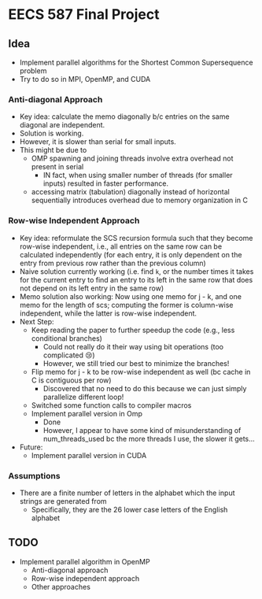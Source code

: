 # EECS 587 Final Project
## Idea
- Implement parallel algorithms for the Shortest Common Supersequence problem
- Try to do so in MPI, OpenMP, and CUDA

### Anti-diagonal Approach
- Key idea: calculate the memo diagonally b/c entries on the same diagonal are independent.
- Solution is working.
- However, it is slower than serial for small inputs.
- This might be due to
    - OMP spawning and joining threads involve extra overhead not present in serial
        - IN fact, when using smaller number of threads (for smaller inputs) resulted in faster performance.
    - accessing matrix (tabulation) diagonally instead of horizontal sequentially introduces overhead due to memory organization in C

### Row-wise Independent Approach
- Key idea: reformulate the SCS recursion formula such that they become row-wise independent, i.e., all entries on the same row can be calculated independently (for each entry, it is only dependent on the entry from previous row rather than the previous column)
- Naive solution currently working (i.e. find `k`, or the number times it takes for the current entry to find an entry to its left in the same row that does not depend on its left entry in the same row)
- Memo solution also working: Now using one memo for j - k, and one memo for the length of scs; computing the former is column-wise independent, while the latter is row-wise independent.
- Next Step:
    - Keep reading the paper to further speedup the code (e.g., less conditional branches)
        - Could not really do it their way using bit operations (too complicated 😢)
        - However, we still tried our best to minimize the branches!
    - Flip memo for j - k to be row-wise independent as well (bc cache in C is contiguous per row)
        - Discovered that no need to do this because we can just simply parallelize different loop!
    - Switched some function calls to compiler macros
    - Implement parallel version in Omp
        - Done
        - However, I appear to have some kind of misunderstanding of num_threads_used bc the more threads I use, the slower it gets...
- Future:
    - Implement parallel version in CUDA

### Assumptions
- There are a finite number of letters in the alphabet which the input strings are generated from
    - Specifically, they are the 26 lower case letters of the English alphabet

## TODO
- Implement parallel algorithm in OpenMP
    - Anti-diagonal approach
    - Row-wise independent approach
    - Other approaches
